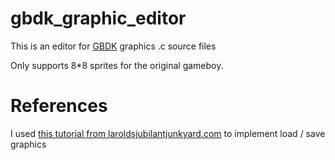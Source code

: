 # gbdk_graphic_editor

This is an editor for [GBDK](https://github.com/gbdk-2020/gbdk-2020) graphics .c source files

Only supports 8*8 sprites for the original gameboy. 

# References

I used [this tutorial from laroldsjubilantjunkyard.com](https://laroldsjubilantjunkyard.com/tutorials/how-to-make-a-gameboy-game/sprites-and-backgrounds/)
to implement load / save graphics